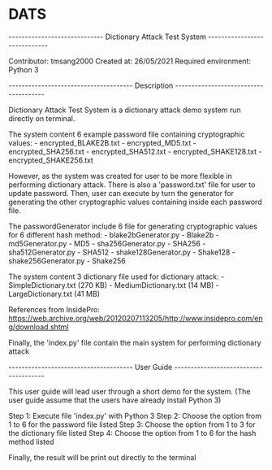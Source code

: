 # DATS

----------------------------- Dictionary Attack Test System -----------------------------

Contributor: tmsang2000
Created at: 26/05/2021
Required environment: Python 3

-------------------------------------- Description --------------------------------------

Dictionary Attack Test System is a dictionary attack demo system run directly on terminal.

The system content 6 example password file containing cryptographic values:
    - encrypted_BLAKE2B.txt
    - encrypted_MD5.txt
    - encrypted_SHA256.txt
    - encrypted_SHA512.txt
    - encrypted_SHAKE128.txt
    - encrypted_SHAKE256.txt

However, as the system was created for user to be more flexible in performing dictionary 
attack. There is also a 'password.txt' file for user to update password. Then, user can 
execute by turn the generator for generating the other cryptographic values containing 
inside each password file.

The passwordGenerator include 6 file for generating cryptographic values for 6 different 
hash method:
    - blake2bGenerator.py   - Blake2b
    - md5Generator.py       - MD5
    - sha256Generator.py    - SHA256
    - sha512Generator.py    - SHA512
    - shake128Generator.py  - Shake128
    - shake256Generator.py  - Shake256

The system content 3 dictionary file used for dictionary attack:
    - SimpleDictionary.txt (270 KB)
    - MediumDictionary.txt (14 MB)
    - LargeDictionary.txt (41 MB)

References from InsidePro:
https://web.archive.org/web/20120207113205/http://www.insidepro.com/eng/download.shtml

Finally, the 'index.py' file contain the main system for performing dictionary attack

-------------------------------------- User Guide --------------------------------------

This user guide will lead user through a short demo for the system.
(The user guide assume that the users have already install Python 3)

Step 1: Execute file 'index.py' with Python 3
Step 2: Choose the option from 1 to 6 for the password file listed
Step 3: Choose the option from 1 to 3 for the dictionary file listed
Step 4: Choose the option from 1 to 6 for the hash method listed

Finally, the result will be print out directly to the terminal

